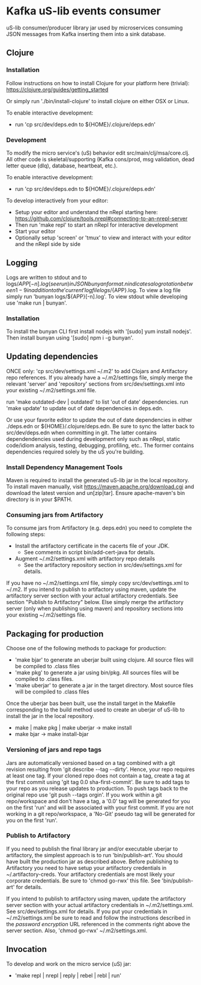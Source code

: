 # Kafka uS-lib events consumer
uS-lib consumer/producer library jar used by microservices consuming JSON messages from Kafka inserting them into a sink database.

## Clojure
### Installation
Follow instructions on how to install Clojure for your platform here (trivial):
   https://clojure.org/guides/getting_started

Or simply run './bin/install-clojure' to install clojure on either OSX or Linux.

To enable interactive development:
   - run 'cp src/dev/deps.edn to ${HOME}/.clojure/deps.edn'

### Development
To modify the micro service's (uS) behavior edit src/main/clj/msa/core.clj.
All other code is skeletal/supporting (Kafka cons/prod, msg validation, dead letter queue (dlq), database, heartbeat, etc.).

To enable interactive development:
   - run 'cp src/dev/deps.edn to ${HOME}/.clojure/deps.edn'

To develop interactively from your editor:
   - Setup your editor and understand the nRepl starting here: https://github.com/clojure/tools.nrepl#connecting-to-an-nrepl-server
   - Then run 'make repl' to start an nRepl for interactive development
   - Start your editor
   - Optionally setup 'screen' or 'tmux' to view and interact with your editor and the nRepl side by side

## Logging
Logs are written to stdout and to logs/${APP}[-n].log (see run) in JSON bunyan
format. n indicates a log rotation between 1-9 in addition to the 'current' log
file logs/${APP}.log. To view a log file simply run 'bunyan logs/${APP}[-n].log'.
To view stdout while developing use 'make run | bunyan'.

### Installation
To install the bunyan CLI first install nodejs with '[sudo] yum install
nodejs'. Then install bunyan using '[sudo] npm i -g bunyan'.

## Updating dependencies
ONCE only: 'cp src/dev/settings.xml ~/.m2' to add Clojars and Artifactory
repo references. If you already have a ~/.m2/settings file, simply merge the
relevant 'server' and 'repository' sections from src/dev/settings.xml into
your existing ~/.m2/settings.xml file.

run 'make outdated-dev | outdated' to list 'out of date' dependencies.
run 'make update' to update out of date dependencies in deps.edn.

Or use your favorite editor to update the out of date dependencies in either ./deps.edn
or ${HOME}/.clojure/deps.edn. Be sure to sync the latter back to src/dev/deps.edn when
committing in git. The latter contains dependendencies used during development
only such as nRepl, static code/idiom analysis, testing, debugging, profiling, etc..
The former contains dependencies required solely by the uS you're building.

### Install Dependency Management Tools
Maven is required to install the generated uS-lib jar in the local repository.
To install maven manually, visit https://maven.apache.org/download.cgi and
download the latest version and un[zip|tar]. Ensure apache-maven's bin directory is
in your $PATH.

### Consuming jars from Artifactory
To consume jars from Artifactory (e.g. deps.edn) you need to complete the following steps:
   - Install the artifactory certificate in the cacerts file of your JDK.
      - See comments in script bin/add-cert-java for details.
   - Augment ~/.m2/settings.xml with artifactory repo details
      - See the artifactory repository section in src/dev/settings.xml for details.

If you have no ~/.m2/settings.xml file, simply copy src/dev/settings.xml to
~/.m2. If you intend to publish to artifactory using maven, update the artifactory
server section with your actual artifactory credentials. See section
"Publish to Artifactory" below. Else simply merge the artifactory server
(only when publishing using maven) and repository sections into your existing
~/.m2/settings file.

## Packaging for production
Choose one of the following methods to package for production:

- 'make bjar' to generate an uberjar built using clojure. All source files will be compiled to .class files
- 'make pkg' to generate a jar using bin/pkg. All sources files will be compiled to .class files.
- 'make uberjar' to generate a jar in the target directory. Most source files will be compiled to .class files

Once the uberjar bas been built, use the install target in the Makefile
corresponding to the build method used to create an uberjar of uS-lib to
install the jar in the local repository.

- make | make pkg | make uberjar -> make install
- make bjar -> make install-bjar

### Versioning of jars and repo tags
Jars are automatically versioned based on a tag combined
with a git revision resulting from 'git describe --tag --dirty'. Hence, your
repo requires at least one tag. If your cloned repo does not contain a tag,
create a tag at the first commit using 'git tag 0.0 sha-first-commit'. Be sure
to add tags to your repo as you release updates to production. To push tags
back to the original repo use 'git push --tags orgin'. If you work within a
git repo/workspace and don't have a tag, a '0.0' tag will be generated for
you on the first 'run' and will be associated with your first commit. If you
are not working in a git repo/workspace, a 'No-Git' pseudo tag will be
generated for you on the first 'run'.

### Publish to Artifactory
If you need to publish the final library jar and/or executable uberjar to artifactory,
the simplest approach is to run 'bin/publish-art'. You should have built the production jar
as described above. Before publishing to Artifactory you need to have setup your artifactory
credentials in ~/.artifactory-creds. Your artifactory credentials are most likely your
corporate credentials. Be sure to 'chmod go-rwx' this file. See 'bin/publish-art' for details.

If you intend to publish to artifactory using maven, update the artifactory
server section with your actual artifactory credentials in ~/.m2/settings.xml. See
src/dev/settings.xml for details. If you put your credentials in ~/.m2/settings.xml
be sure to read and follow the instructions described in the
*password encryption* URL referenced in the comments right above the server
section. Also, 'chmod go-rwx' ~/.m2/settings.xml.

## Invocation
To develop and work on the micro service (uS) jar:
   - 'make repl | nrepl | reply | rebel | rebl | run'
